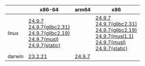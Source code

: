 ||x86-64|arm64|x86|
| --- | --- | --- | --- |
|linux|[24.9.7](https://github.com/roswell/clisp_head/releases/download/24.9.7/clisp-24.9.7-x86-64-linux-binary.tar.bz2)<br />[24.9.7(glibc2.31)](https://github.com/roswell/clisp_head/releases/download/24.9.7/clisp-24.9.7-x86-64-linux-glibc2.31-binary.tar.bz2)<br />[24.9.7(glibc2.19)](https://github.com/roswell/clisp_head/releases/download/24.9.7/clisp-24.9.7-x86-64-linux-glibc2.19-binary.tar.bz2)<br />[24.9.7(musl)](https://github.com/roswell/clisp_head/releases/download/24.9.7/clisp-24.9.7-x86-64-linux-musl-binary.tar.bz2)<br />[24.9.7(static)](https://github.com/roswell/clisp_head/releases/download/24.9.7/clisp-24.9.7-x86-64-linux-static-binary.tar.bz2)<br />||[24.9.7](https://github.com/roswell/clisp_head/releases/download/24.9.7/clisp-24.9.7-x86-linux-binary.tar.bz2)<br />[24.9.7(glibc2.31)](https://github.com/roswell/clisp_head/releases/download/24.9.7/clisp-24.9.7-x86-linux-glibc2.31-binary.tar.bz2)<br />[24.9.7(glibc2.19)](https://github.com/roswell/clisp_head/releases/download/24.9.7/clisp-24.9.7-x86-linux-glibc2.19-binary.tar.bz2)<br />[24.9.7(musl1.1)](https://github.com/roswell/clisp_head/releases/download/24.9.7/clisp-24.9.7-x86-linux-musl1.1-binary.tar.bz2)<br />[24.9.7(musl)](https://github.com/roswell/clisp_head/releases/download/24.9.7/clisp-24.9.7-x86-linux-musl-binary.tar.bz2)<br />[24.9.7(static)](https://github.com/roswell/clisp_head/releases/download/24.9.7/clisp-24.9.7-x86-linux-static-binary.tar.bz2)<br />|
|darwin|[23.2.21](https://github.com/roswell/clisp_head/releases/download/23.2.21/clisp-23.2.21-x86-64-darwin-binary.tar.bz2)<br />|[24.9.7](https://github.com/roswell/clisp_head/releases/download/24.9.7/clisp-24.9.7-arm64-darwin-binary.tar.bz2)<br />||

